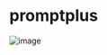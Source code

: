 # promptplus
![image](https://user-images.githubusercontent.com/16591457/213945165-c89839e3-8307-4b7d-a974-8b1e695e7cd7.png)
